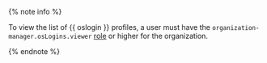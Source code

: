 {% note info %}

To view the list of {{ oslogin }} profiles, a user must have the `organization-manager.osLogins.viewer` [role](../../organization/security/index.md#organization-manager-osLogins-viewer) or higher for the organization.

{% endnote %}